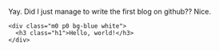 
Yay. Did I just manage to write the first blog on github?? Nice. 

```
<div class="m0 p0 bg-blue white">
  <h3 class="h1">Hello, world!</h3>
</div>
```

